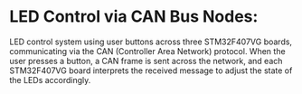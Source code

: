 # LED Control via CAN Bus Nodes:
LED control system using user buttons across three STM32F407VG boards, communicating via the CAN (Controller Area Network) protocol. When the user presses a button, a CAN frame is sent across the network, and each STM32F407VG board interprets the received message to adjust the state of the LEDs accordingly.
